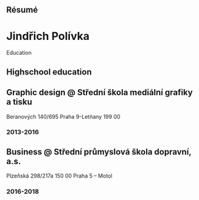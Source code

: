 ## Résumé
# Jindřich Polívka


Education

## Highschool education
## Graphic design @ Střední škola mediální grafiky a tisku
Beranových 140/695
Praha 9-Letňany
199 00
### 2013-2016

## Business @ Střední průmyslová škola dopravní, a.s.
Plzeňská 298/217a
150 00 Praha 5 – Motol
### 2016-2018

